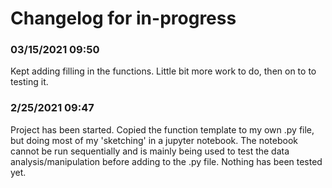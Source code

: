 # Changelog for in-progress

### 03/15/2021 09:50
Kept adding filling in the functions. Little bit more work to do, then on to to testing it. 

### 2/25/2021 09:47
Project has been started. Copied the function template to my own .py file, but doing most of my 'sketching' in a jupyter notebook. The notebook cannot be run sequentially and is mainly being used to test the data analysis/manipulation before adding to the .py file. Nothing has been tested yet.